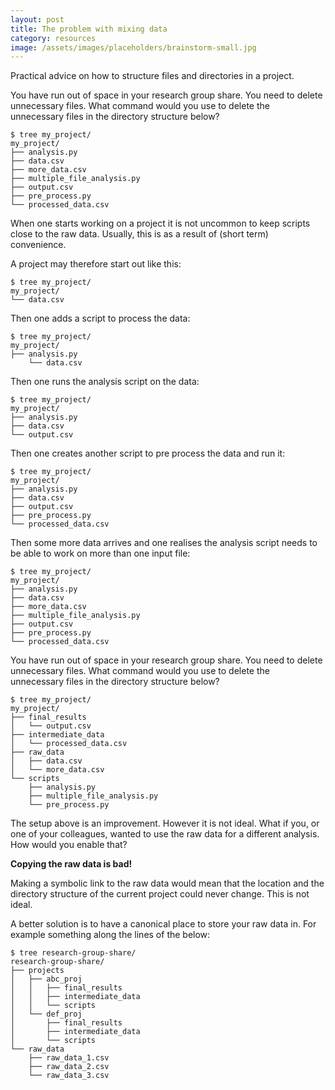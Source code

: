 ```yaml
---
layout: post
title: The problem with mixing data
category: resources
image: /assets/images/placeholders/brainstorm-small.jpg
---
```


Practical advice on how to structure files and directories in a project.

You have run out of space in your research group share. You need to delete
unnecessary files. What command would you use to delete the unnecessary files
in the directory structure below?

```
$ tree my_project/
my_project/
├── analysis.py
├── data.csv
├── more_data.csv
├── multiple_file_analysis.py
├── output.csv
├── pre_process.py
└── processed_data.csv
```

When one starts working on a project it is not uncommon to keep scripts close
to the raw data. Usually, this is as a result of (short term) convenience.

A project may therefore start out like this:

```
$ tree my_project/
my_project/
└── data.csv
```

Then one adds a script to process the data:

```
$ tree my_project/
my_project/
├── analysis.py
    └── data.csv
```

Then one runs the analysis script on the data:

```
$ tree my_project/
my_project/
├── analysis.py
├── data.csv
└── output.csv
```

Then one creates another script to pre process the data and run it:

```
$ tree my_project/
my_project/
├── analysis.py
├── data.csv
├── output.csv
├── pre_process.py
└── processed_data.csv
```

Then some more data arrives and one realises the analysis script needs to be
able to work on more than one input file:

```
$ tree my_project/
my_project/
├── analysis.py
├── data.csv
├── more_data.csv
├── multiple_file_analysis.py
├── output.csv
├── pre_process.py
└── processed_data.csv
```

You have run out of space in your research group share. You need to delete
unnecessary files. What command would you use to delete the unnecessary files
in the directory structure below?

```
$ tree my_project/
my_project/
├── final_results
│   └── output.csv
├── intermediate_data
│   └── processed_data.csv
├── raw_data
│   ├── data.csv
│   └── more_data.csv
└── scripts
    ├── analysis.py
    ├── multiple_file_analysis.py
    └── pre_process.py
```

The setup above is an improvement. However it is not ideal. What if you, or one
of your colleagues, wanted to use the raw data for a different analysis. How
would you enable that?

**Copying the raw data is bad!**

Making a symbolic link to the raw data would mean that the location and the
directory structure of the current project could never change. This is not
ideal.

A better solution is to have a canonical place to store your raw data in.
For example something along the lines of the below:

```
$ tree research-group-share/
research-group-share/
├── projects
│   ├── abc_proj
│   │   ├── final_results
│   │   ├── intermediate_data
│   │   └── scripts
│   └── def_proj
│       ├── final_results
│       ├── intermediate_data
│       └── scripts
└── raw_data
    ├── raw_data_1.csv
    ├── raw_data_2.csv
    └── raw_data_3.csv
```
